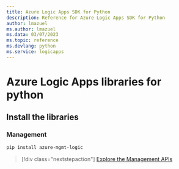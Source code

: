 ```yaml
---
title: Azure Logic Apps SDK for Python
description: Reference for Azure Logic Apps SDK for Python
author: lmazuel
ms.author: lmazuel
ms.data: 03/07/2023
ms.topic: reference
ms.devlang: python
ms.service: logicapps
---
```

# Azure Logic Apps libraries for python

## Install the libraries


### Management

```bash
pip install azure-mgmt-logic
```
> [!div class="nextstepaction"]
> [Explore the Management APIs](/python/api/azure-mgmt-logic)